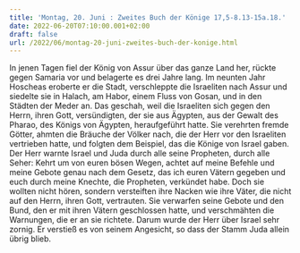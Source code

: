```yaml
---
title: 'Montag, 20. Juni : Zweites Buch der Könige 17,5-8.13-15a.18.'
date: 2022-06-20T07:10:00.001+02:00
draft: false
url: /2022/06/montag-20-juni-zweites-buch-der-konige.html
---
```


In jenen Tagen fiel der König von Assur über das ganze Land her, rückte gegen Samaria vor und belagerte es drei Jahre lang. Im neunten Jahr Hoscheas eroberte er die Stadt, verschleppte die Israeliten nach Assur und siedelte sie in Halach, am Habor, einem Fluss von Gosan, und in den Städten der Meder an. Das geschah, weil die Israeliten sich gegen den Herrn, ihren Gott, versündigten, der sie aus Ägypten, aus der Gewalt des Pharao, des Königs von Ägypten, heraufgeführt hatte. Sie verehrten fremde Götter, ahmten die Bräuche der Völker nach, die der Herr vor den Israeliten vertrieben hatte, und folgten dem Beispiel, das die Könige von Israel gaben. Der Herr warnte Israel und Juda durch alle seine Propheten, durch alle Seher: Kehrt um von euren bösen Wegen, achtet auf meine Befehle und meine Gebote genau nach dem Gesetz, das ich euren Vätern gegeben und euch durch meine Knechte, die Propheten, verkündet habe. Doch sie wollten nicht hören, sondern versteiften ihre Nacken wie ihre Väter, die nicht auf den Herrn, ihren Gott, vertrauten. Sie verwarfen seine Gebote und den Bund, den er mit ihren Vätern geschlossen hatte, und verschmähten die Warnungen, die er an sie richtete. Darum wurde der Herr über Israel sehr zornig. Er verstieß es von seinem Angesicht, so dass der Stamm Juda allein übrig blieb.